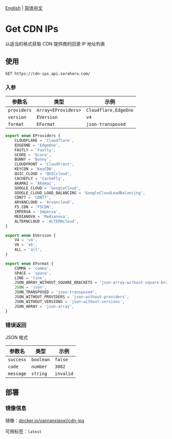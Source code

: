 [English](./README.md) | [简体中文](#)

# Get CDN IPs

以适当的格式获取 CDN 提供商的回源 IP 地址列表

## 使用

```
GET https://cdn-ips.api.soraharu.com/
```

### 入参

| 参数名      | 类型                | 示例                 |
| ----------- | ------------------- | -------------------- |
| `providers` | `Array<EProviders>` | `Cloudflare,EdgeOne` |
| `version`   | `EVersion`          | `v4`                 |
| `format`    | `EFormat`           | `json-transposed`    |

```typescript
export enum EProviders {
	CLOUDFLARE = 'Cloudflare',
	EDGEONE = 'EdgeOne',
	FASTLY = 'Fastly',
	GCORE = 'Gcore',
	BUNNY = 'Bunny',
	CLOUDFRONT = 'CloudFront',
	KEYCDN = 'KeyCDN',
	QUIC_CLOUD = 'QUICcloud',
	CACHEFLY = 'CacheFly',
	AKAMAI = 'Akamai',
	GOOGLE_CLOUD = 'GoogleCloud',
	GOOGLE_CLOUD_LOAD_BALANCING = 'GoogleCloudLoadBalancing',
	CDN77 = 'CDN77',
	ARVANCLOUD = 'Arvancloud',
	F5_CDN = 'F5CDN',
	IMPERVA = 'Imperva',
	MEDIANOVA = 'Medianova',
	ALTERNCLOUD = 'ALTERNcloud',
}

export enum EVersion {
	V4 = 'v4',
	V6 = 'v6',
	ALL = 'all',
}

export enum EFormat {
	COMMA = 'comma',
	SPACE = 'space',
	LINE = 'line',
	JSON_ARRAY_WITHOUT_SQUARE_BRACKETS = 'json-array-without-square-brackets',
	JSON = 'json',
	JSON_TRANSPOSED = 'json-transposed',
	JSON_WITHOUT_PROVIDERS = 'json-without-providers',
	JSON_WITHOUT_VERSIONS = 'json-without-versions',
	JSON_ARRAY = 'json-array',
}
```

### 错误返回

JSON 格式

| 参数名    | 类型      | 示例      |
| --------- | --------- | --------- |
| `success` | `boolean` | `false`   |
| `code`    | `number`  | `3002`    |
| `message` | `string`  | `invalid` |

## 部署

### 镜像信息

镜像：[docker.io/yanranxiaoxi/cdn-ips](https://hub.docker.com/r/yanranxiaoxi/cdn-ips)

可用标签：`latest`
